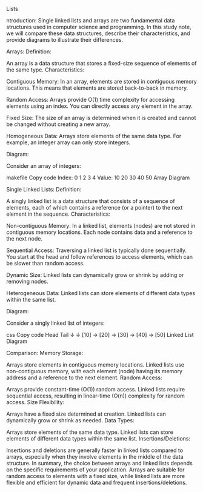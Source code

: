 Lists

ntroduction:
Single linked lists and arrays are two fundamental data structures used in computer science and programming. In this study note, we will compare these data structures, describe their characteristics, and provide diagrams to illustrate their differences.

Arrays:
Definition:

An array is a data structure that stores a fixed-size sequence of elements of the same type.
Characteristics:

Contiguous Memory: In an array, elements are stored in contiguous memory locations. This means that elements are stored back-to-back in memory.

Random Access: Arrays provide O(1) time complexity for accessing elements using an index. You can directly access any element in the array.

Fixed Size: The size of an array is determined when it is created and cannot be changed without creating a new array.

Homogeneous Data: Arrays store elements of the same data type. For example, an integer array can only store integers.

Diagram:

Consider an array of integers:

makefile
Copy code
Index:  0   1   2   3   4
Value: 10  20  30  40  50
Array Diagram

Single Linked Lists:
Definition:

A singly linked list is a data structure that consists of a sequence of elements, each of which contains a reference (or a pointer) to the next element in the sequence.
Characteristics:

Non-contiguous Memory: In a linked list, elements (nodes) are not stored in contiguous memory locations. Each node contains data and a reference to the next node.

Sequential Access: Traversing a linked list is typically done sequentially. You start at the head and follow references to access elements, which can be slower than random access.

Dynamic Size: Linked lists can dynamically grow or shrink by adding or removing nodes.

Heterogeneous Data: Linked lists can store elements of different data types within the same list.

Diagram:

Consider a singly linked list of integers:

css
Copy code
Head                Tail
  ↓                  ↓
[10] -> [20] -> [30] -> [40] -> [50]
Linked List Diagram

Comparison:
Memory Storage:

Arrays store elements in contiguous memory locations.
Linked lists use non-contiguous memory, with each element (node) having its memory address and a reference to the next element.
Random Access:

Arrays provide constant-time (O(1)) random access.
Linked lists require sequential access, resulting in linear-time (O(n)) complexity for random access.
Size Flexibility:

Arrays have a fixed size determined at creation.
Linked lists can dynamically grow or shrink as needed.
Data Types:

Arrays store elements of the same data type.
Linked lists can store elements of different data types within the same list.
Insertions/Deletions:

Insertions and deletions are generally faster in linked lists compared to arrays, especially when they involve elements in the middle of the data structure.
In summary, the choice between arrays and linked lists depends on the specific requirements of your application. Arrays are suitable for random access to elements with a fixed size, while linked lists are more flexible and efficient for dynamic data and frequent insertions/deletions.
